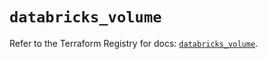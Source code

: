# `databricks_volume`

Refer to the Terraform Registry for docs: [`databricks_volume`](https://registry.terraform.io/providers/databricks/databricks/1.33.0/docs/resources/volume).
